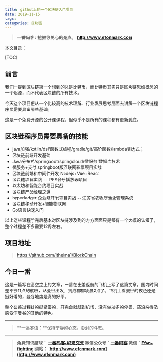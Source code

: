 ```yaml
---
title: github上的一个区块链入门项目
date: 2019-11-15
tags: 
categories: 区块链
---
```


> **一番码客 : 挖掘你关心的亮点。**
> **http://www.efonmark.com**

本文目录：

[TOC]

## 前言

我们一提到区块链第一个想到的总是比特币，而比特币其实只是区块链思维概念的一个起源，而不代表区块链的所有技术。

今天这个项目便从一个比较高的技术理解、行业发展思考层面去讲解一个区块链程序员需要具备哪些基础。

这是一个免费开源的公开课课程。但似乎不是所有的课程都有更新到底。

<!--more-->

## 区块链程序员需要具备的技能

* java加强/kotlin/dsl/函数式编程/gradle/git/高阶函数/lambda表达式；
* 区块链前端开发基础
* Java分布式/springboot/springcloud/微服务/数据库技术
* 微服务+支付 springboot版互联网彩票项目实战
* 区块链前端和中间件开发 Nodejs+Vue+React
* 区块链项目实战 -- IPFS音乐播放器项目
* 以太坊和智能合约项目实战
* 区块链产品经理之道
* hyperledger 企业级开发项目实战 -- 江苏省农牧厅渔业管理系统
* 区块链移动开发+智能物联网
* Go语言快速入门

以上这些课程学完后基本对区块链涉及到的方方面面只是都有一个大概的认知了，整个过程差不多需要12周左右。

## 项目地址

> https://github.com/itheima1/BlockChain

## 今日一番

这是一篇写在高空之上的文章，一番在出差返航的飞机上写了这篇文章。国内时间差不多11点的航班，从曼谷出发，到成都都凌晨2点了。飞机上看曼谷的夜色还是挺好看的，曼谷地势是真的好平。

整个出差过程排的挺紧密的，开完会就赶到机场，没有做过多的停留，还没来得及感受下曼谷的其他的特色。

----

> **一番雾语：**保持宁静的心态，澎湃的斗志。

----------

> **免费知识星球： [一番码客-积累交流](http://www.efonmark.com/efonmark-blog/readme/zhishixingqiu1.png)**
> **微信公众号：[一番码客](http://www.efonmark.com/efonmark-blog/readme/guanzhu_1.jpg)**
> **微信：[Efon-fighting](http://www.efonmark.com/efonmark-blog/readme/weixin.jpg)**
> **网站： [http://www.efonmark.com](http://www.efonmark.com)**